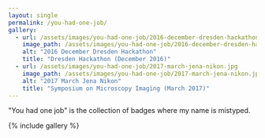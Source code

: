 ```yaml
---
layout: single
permalink: /you-had-one-job/
gallery:
  - url: /assets/images/you-had-one-job/2016-december-dresden-hackathon.jpg
    image_path: /assets/images/you-had-one-job/2016-december-dresden-hackathon.jpg
    alt: "2016 December Dresden Hackathon"
    title: "Dresden Hackathon (December 2016)"
  - url: /assets/images/you-had-one-job/2017-march-jena-nikon.jpg
    image_path: /assets/images/you-had-one-job/2017-march-jena-nikon.jpg
    alt: "2017 March Jena Nikon"
    title: "Symposium on Microscopy Imaging (March 2017)"
---
```


"You had one job" is the collection of badges where my name is mistyped.

{% include gallery %}
